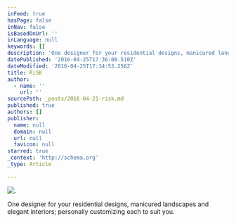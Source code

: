 ```yaml
---
inFeed: true
hasPage: false
inNav: false
isBasedOnUrl: ''
inLanguage: null
keywords: []
description: 'One designer for your residential designs, manicured landscapes and elegant interiors; personally customizing each to suit you.'
datePublished: '2016-04-25T17:36:00.510Z'
dateModified: '2016-04-25T17:34:53.256Z'
title: RiSK
author:
  - name: ''
    url: ''
sourcePath: _posts/2016-04-21-risk.md
published: true
authors: []
publisher:
  name: null
  domain: null
  url: null
  favicon: null
starred: true
_context: 'http://schema.org'
_type: Article

---
```

![. ](https://the-grid-user-content.s3-us-west-2.amazonaws.com/c7cd289e-0cee-456f-af50-ff7582bfa0c8.jpg)

One designer for your residential designs, manicured landscapes and elegant interiors; personally customizing each to suit you.